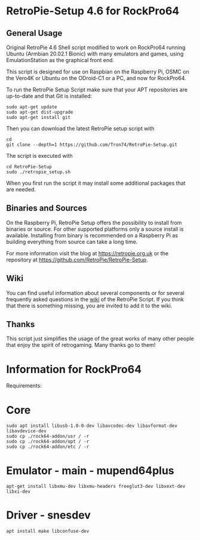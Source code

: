 RetroPie-Setup 4.6 for RockPro64
==============

General Usage
-------------

Original RetroPie 4.6 Shell script modified to work on RockPro64 running Ubuntu (Armbian 20.02.1 Bionic) with many emulators and games, using EmulationStation as the graphical front end.

This script is designed for use on Raspbian on the Raspberry Pi, OSMC on the Vero4K or Ubuntu on the ODroid-C1 or a PC, and now for RockPro64.

To run the RetroPie Setup Script make sure that your APT repositories are up-to-date and that Git is installed:

```shell
sudo apt-get update
sudo apt-get dist-upgrade
sudo apt-get install git
```

Then you can download the latest RetroPie setup script with

```shell
cd
git clone --depth=1 https://github.com/Tron74/RetroPie-Setup.git
```

The script is executed with 

```shell
cd RetroPie-Setup
sudo ./retropie_setup.sh
```

When you first run the script it may install some additional packages that are needed.

Binaries and Sources
--------------------

On the Raspberry Pi, RetroPie Setup offers the possibility to install from binaries or source. For other supported platforms only a source install is available. Installing from binary is recommended on a Raspberry Pi as building everything from source can take a long time.

For more information visit the blog at https://retropie.org.uk or the repository at https://github.com/RetroPie/RetroPie-Setup.

Wiki
----

You can find useful information about several components or for several frequently asked questions in the [wiki](https://github.com/RetroPie/RetroPie-Setup/wiki) of the RetroPie Script. If you think that there is something missing, you are invited to add it to the wiki.


Thanks
------

This script just simplifies the usage of the great works of many other people that enjoy the spirit of retrogaming. Many thanks go to them!

# Information for RockPro64

Requirements:

# Core
```shell
sudo apt install libusb-1.0-0-dev libavcodec-dev libavformat-dev libavdevice-dev
sudo cp ./rock64-addon/usr / -r
sudo cp ./rock64-addon/opt / -r
sudo cp ./rock64-addon/etc / -r
```

# Emulator - main  - mupend64plus
```shell
apt-get install libxmu-dev libxmu-headers freeglut3-dev libxext-dev libxi-dev
```

# Driver - snesdev
```shell
apt install make libconfuse-dev
```

